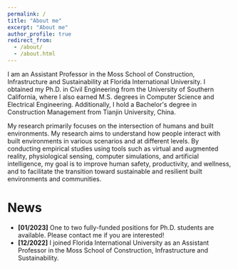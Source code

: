 ```yaml
---
permalink: /
title: "About me"
excerpt: "About me"
author_profile: true
redirect_from: 
  - /about/
  - /about.html
---
```


I am an Assistant Professor in the Moss School of Construction, Infrastructure and Sustainability at Florida International University. I obtained my Ph.D. in Civil Engineering from the University of Southern California, where I also earned M.S. degrees in Computer Science and Electrical Engineering. Additionally, I hold a Bachelor's degree in Construction Management from Tianjin University, China.  


My research primarily focuses on the intersection of humans and built environments. My research aims to understand how people interact with built environments in various scenarios and at different levels. By conducting empirical studies using tools such as virtual and augmented reality, physiological sensing, computer simulations, and artificial intelligence, my goal is to improve human safety, productivity, and wellness, and to facilitate the transition toward sustainable and resilient built environments and communities.    

News
======
- **[01/2023]** One to two fully-funded positions for Ph.D. students are available. Please contact me if you are interested! 
- **[12/2022]** I joined Florida International University as an Assistant Professor in the Moss School of Construction, Infrastructure and Sustainability. 
